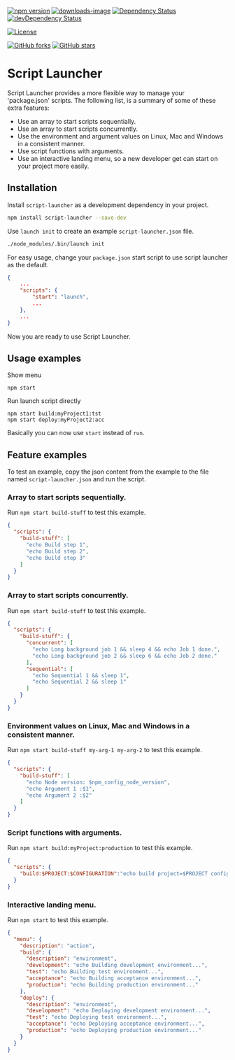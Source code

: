 [![npm version](https://badge.fury.io/js/script-launcher.svg)](https://www.npmjs.com/package/script-launcher)
[![downloads-image](https://img.shields.io/npm/dm/script-launcher.svg)](https://www.npmjs.com/package/script-launcher)
[![Dependency Status](https://david-dm.org/chanzo/script-launcher.svg)](https://david-dm.org/chanzo/script-launcher) 
[![devDependency Status](https://david-dm.org/chanzo/script-launcher/dev-status.svg)](https://david-dm.org/chanzo/script-launcher?type=dev) 

[![License](https://img.shields.io/npm/l/script-launcher.svg)](/LICENSE) 

[![GitHub forks](https://img.shields.io/github/forks/chanzo/script-launcher.svg?style=social&label=Fork)](https://github.com/chanzo/script-launcher/fork)
[![GitHub stars](https://img.shields.io/github/stars/chanzo/script-launcher.svg?style=social&label=Star)](https://github.com/chanzo/script-launcher) 

# Script Launcher

Script Launcher provides a more flexible way to manage your 'package.json' scripts. The following list, is a summary of some of these extra features:

* Use an array to start scripts sequentially.
* Use an array to start  scripts concurrently.
* Use the environment and argument values on Linux, Mac and Windows in a consistent manner.
* Use script functions with arguments.
* Use an interactive landing menu, so a new developer get can start on your project more easily.

## Installation

Install `script-launcher` as a development dependency in your project.
``` bash
npm install script-launcher --save-dev
```

Use `launch init` to create an example `script-launcher.json` file.
``` bash
./node_modules/.bin/launch init
```

For easy usage, change your `package.json` start script to use script launcher as the default.
``` json
{
    ...
    "scripts": {
        "start": "launch",
        ...
    },
    ...
}
```
Now you are ready to use Script Launcher.

## Usage examples

Show menu
```
npm start
```

Run launch script directly
```
npm start build:myProject1:tst
npm start deploy:myProject2:acc
```
Basically you can now use `start` instead of `run`.

## Feature examples
To test an example, copy the json content from the example to the file named `script-launcher.json` and run the script.

### Array to start scripts sequentially.
Run `npm start build-stuff` to test this example.
``` JSON
{
  "scripts": {
    "build-stuff": [
      "echo Build step 1",
      "echo Build step 2",
      "echo Build step 3"
    ]
  }
}
```

### Array to start scripts concurrently.
Run `npm start build-stuff` to test this example.
``` JSON
{
  "scripts": {
    "build-stuff": {
      "concurrent": [
        "echo Long background job 1 && sleep 4 && echo Job 1 done.",
        "echo Long background job 2 && sleep 6 && echo Job 2 done."
      ],
      "sequential": [
        "echo Sequential 1 && sleep 1",
        "echo Sequential 2 && sleep 1"
      ]
    }
  }
}
```

### Environment values on Linux, Mac and Windows in a consistent manner.
Run `npm start build-stuff my-arg-1 my-arg-2` to test this example.
``` JSON
{
  "scripts": {
    "build-stuff": [
      "echo Node version: $npm_config_node_version",
      "echo Argument 1 :$1",
      "echo Argument 2 :$2"
    ]
  }
}
```

### Script functions with arguments.
Run `npm start build:myProject:production` to test this example.
``` JSON
{
  "scripts": {
    "build:$PROJECT:$CONFIGURATION":"echo build project=$PROJECT configuration=$CONFIGURATION"
  }
}
```

### Interactive landing menu.
Run `npm start` to test this example.
``` JSON
{
  "menu": {
    "description": "action",
    "build": {
      "description": "environment",
      "development": "echo Building development environment...",
      "test": "echo Building test environment...",
      "acceptance": "echo Building acceptance environment...",
      "production": "echo Building production environment..."
    },
    "deploy": {
      "description": "environment",
      "development": "echo Deploying development environment...",
      "test": "echo Deploying test environment...",
      "acceptance": "echo Deploying acceptance environment...",
      "production": "echo Deploying production environment..."
    }
  }
}
```

